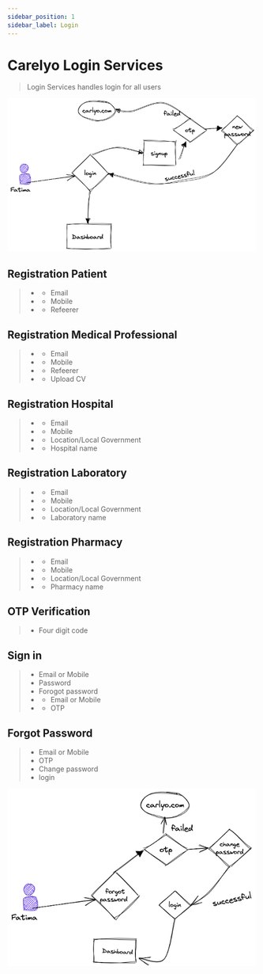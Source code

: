 ```yaml
---
sidebar_position: 1
sidebar_label: Login
---
```

# Carelyo Login Services

> Login Services handles login for all users

![Login login](../../../assets/images/loginserv.png)

## Registration Patient
> - - Email
> - - Mobile
> - - Refeerer


## Registration Medical Professional
> - - Email
> - - Mobile
> - - Refeerer
> - - Upload CV

## Registration Hospital
> - - Email
> - - Mobile
> - - Location/Local Government
> - - Hospital name


## Registration Laboratory
> - - Email
> - - Mobile
> - - Location/Local Government
> - - Laboratory name

## Registration Pharmacy
> - - Email
> - - Mobile
> - - Location/Local Government
> - - Pharmacy name

## OTP Verification
> - Four digit code


## Sign in 
> - Email or Mobile
> - Password
> - Forogot password
> - - Email or Mobile
> - - OTP

## Forgot Password
> - Email or Mobile
> - OTP
> - Change password
> - login

![forgot password](../../../assets/images/forgotpass.png)